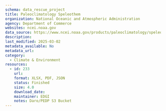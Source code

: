 ```yaml
---
schema: data_rescue_project 
title: Paleoclimatology Speleothem
organization: National Oceanic and Atmospheric Administration
agency: Department of Commerce
websites: ncei.noaa.gov
data_source: https://www.ncei.noaa.gov/products/paleoclimatology/speleothem
description: 
last_modified: 2025-03-02
metadata_available: No
metadata_url: 
category:
  - Climate & Environment 
resources:
  - id: 233
    url: 
    format: XLSX, PDF, JSON
    status: Finished
    size: 4.0
    download_date: 
    maintainer: EDGI
    notes: Daro/PEDP S3 Bucket
---
```

